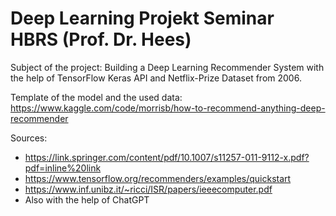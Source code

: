 # Deep Learning Projekt Seminar HBRS (Prof. Dr. Hees)

Subject of the project: Building a Deep Learning Recommender System with the help of TensorFlow Keras API and Netflix-Prize Dataset from 2006.


Template of the model and the used data: https://www.kaggle.com/code/morrisb/how-to-recommend-anything-deep-recommender


Sources:

* https://link.springer.com/content/pdf/10.1007/s11257-011-9112-x.pdf?pdf=inline%20link
* https://www.tensorflow.org/recommenders/examples/quickstart
* https://www.inf.unibz.it/~ricci/ISR/papers/ieeecomputer.pdf
* Also with the help of ChatGPT
